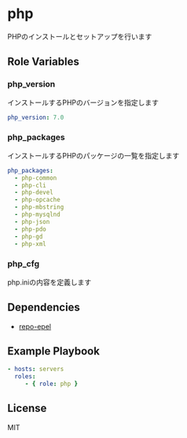 php
=========

PHPのインストールとセットアップを行います

Role Variables
--------------

### php_version

インストールするPHPのバージョンを指定します

```yaml
php_version: 7.0
```

### php_packages

インストールするPHPのパッケージの一覧を指定します

```yaml
php_packages:
  - php-common
  - php-cli
  - php-devel
  - php-opcache
  - php-mbstring
  - php-mysqlnd
  - php-json
  - php-pdo
  - php-gd
  - php-xml
```

### php_cfg

php.iniの内容を定義します

Dependencies
------------

* [repo-epel](https://github.com/wate/ansible-role-repo-remi)

Example Playbook
----------------

```yaml
- hosts: servers
  roles:
     - { role: php }
```

License
-------

MIT
